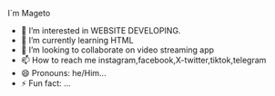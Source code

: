 I`m  Mageto
- 👀 I’m interested in WEBSITE DEVELOPING.
- 🌱 I’m currently learning HTML
- 💞️ I’m looking to collaborate on video streaming app
- 📫 How to reach me instagram,facebook,X-twitter,tiktok,telegram
- 😄 Pronouns: he/Him...
- ⚡ Fun fact: ...

<!---
magetoezekiel/magetoezekiel is a ✨ special ✨ repository because its `README.md` (this file) appears on your GitHub profile.
You can click the Preview link to take a look at your changes.
--->
